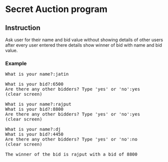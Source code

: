 # Secret Auction program
## Instruction
Ask user for their name and bid value without showing details of other users after every user entered there details show winner of bid with name and bid value.
### Example
<pre>
What is your name?:jatin </br>
What is your bid?:6500    
Are there any other bidders? Type 'yes' or 'no':yes
(clear screen)

What is your name?:rajput
What is your bid?:8800
Are there any other bidders? Type 'yes' or 'no':yes
(clear screen)

What is your name?:dj
What is your bid?:4450
Are there any other bidders? Type 'yes' or 'no':no
(clear screen)

The winner of the bid is rajput with a bid of 8800</pre>
